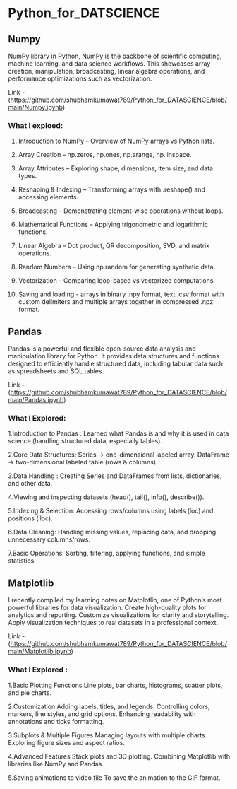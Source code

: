 # Python_for_DATSCIENCE

## Numpy 

NumPy library in Python, NumPy is the backbone of scientific computing, machine learning, and data science workflows. This showcases array creation, manipulation, broadcasting, linear algebra operations, and performance optimizations such as vectorization. 

Link - (https://github.com/shubhamkumawat789/Python_for_DATASCIENCE/blob/main/Numpy.ipynb)

### What I exploed: 
1. Introduction to NumPy – Overview of NumPy arrays vs Python lists.

2. Array Creation – np.zeros, np.ones, np.arange, np.linspace.

3. Array Attributes – Exploring shape, dimensions, item size, and data types.

4. Reshaping & Indexing – Transforming arrays with .reshape() and accessing elements.

5. Broadcasting – Demonstrating element-wise operations without loops.

6. Mathematical Functions – Applying trigonometric and logarithmic functions.

7. Linear Algebra – Dot product, QR decomposition, SVD, and matrix operations.

8. Random Numbers – Using np.random for generating synthetic data.

9. Vectorization – Comparing loop-based vs vectorized computations.

10. Saving and loading - arrays in binary .npy format, text .csv format with custom delimiters and multiple arrays together in compressed .npz format.


## Pandas

Pandas is a powerful and flexible open-source data analysis and manipulation library for Python. It provides data structures and functions designed to efficiently handle structured data, including tabular data such as spreadsheets and SQL tables.

Link - (https://github.com/shubhamkumawat789/Python_for_DATASCIENCE/blob/main/Pandas.ipynb)

### What I Explored:
1.Introduction to Pandas : Learned what Pandas is and why it is used in data science (handling structured data, especially tables).

2.Core Data Structures:
Series → one-dimensional labeled array.
DataFrame → two-dimensional labeled table (rows & columns).

3.Data Handling : Creating Series and DataFrames from lists, dictionaries, and other data.

4.Viewing and inspecting datasets (head(), tail(), info(), describe()).

5.Indexing & Selection: Accessing rows/columns using labels (loc) and positions (iloc).

6.Data Cleaning: Handling missing values, replacing data, and dropping unnecessary columns/rows.

7.Basic Operations: Sorting, filtering, applying functions, and simple statistics.

## Matplotlib

I recently compiled my learning notes on Matplotlib, one of Python’s most powerful libraries for data visualization. 
Create high-quality plots for analytics and reporting.
Customize visualizations for clarity and storytelling.
Apply visualization techniques to real datasets in a professional context.

Link - (https://github.com/shubhamkumawat789/Python_for_DATASCIENCE/blob/main/Matplotlib.ipynb)

### What I Explored : 
1.Basic Plotting Functions
Line plots, bar charts, histograms, scatter plots, and pie charts.

2.Customization
Adding labels, titles, and legends.
Controlling colors, markers, line styles, and grid options.
Enhancing readability with annotations and ticks formatting.

3.Subplots & Multiple Figures
Managing layouts with multiple charts.
Exploring figure sizes and aspect ratios.

4.Advanced Features
Stack plots and 3D plotting.
Combining Matplotlib with libraries like NumPy and Pandas.

5.Saving animations to video file
To save the animation to the GIF format.
